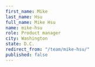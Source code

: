 ```yaml
---
first_name: Mike
last_name: Hsu
full_name: Mike Hsu
name: mike-hsu
role: Product manager
city: Washington
state: D.C.
redirect_from: "/team/mike-hsu/"
published: false
---
```


